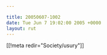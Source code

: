 ```yaml
---

title: 20050607-1002
date: Tue Jun 7 19:02:00 2005 +0000
layout: rut
---
```


[[!meta redir="Society/usury"]]
